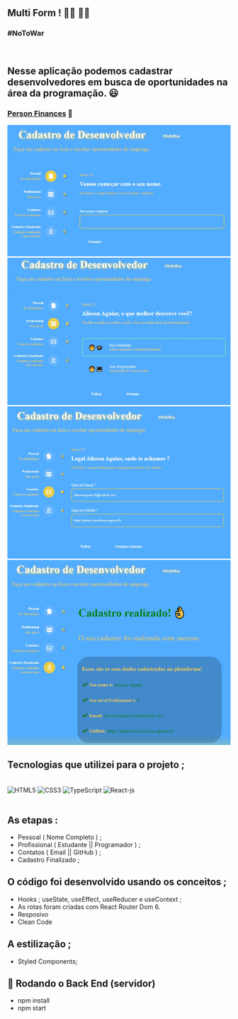 ## Multi Form ! 👨‍💻 👩‍💻
### #NoToWar
<br>

## Nesse aplicação podemos cadastrar desenvolvedores em busca de oportunidades na área da programação. 😃 

### [Person Finances](https://react-js-person-finances.netlify.app/) 🔗

![](./images/mult-form.jpg)
![](./images/mult-form2.jpg)
![](./images/mult-form3.jpg)
![](./images/mult-form4.jpg)

## Tecnologias que utilizei para o projeto ;  
<div style="display: inline_block"><br>
    <img  align="center" src="https://cdn.jsdelivr.net/gh/devicons/devicon/icons/html5/html5-original-wordmark.svg" heigth="30" width="40"alt="HTML5">
    <img  align="center" src="https://cdn.jsdelivr.net/gh/devicons/devicon/icons/css3/css3-original-wordmark.svg" heigth="30" width="40"alt="CSS3">
    <img  align="center" src="https://cdn.jsdelivr.net/gh/devicons/devicon/icons/typescript/typescript-original.svg"  heigth="30" width="40"alt="TypeScript">
    <img  align="center" src="https://cdn.jsdelivr.net/gh/devicons/devicon/icons/react/react-original-wordmark.svg" heigth="30" width="40"alt="React-js">
</div>

<br>

##  As etapas :
- Pessoal  ( Nome Completo ) ;
- Profissional ( Estudante || Programador ) ;
- Contatos ( Email || GitHub  ) ;
- Cadastro Finalizado ;
## O código foi desenvolvido usando os conceitos ; 
- Hooks ; useState, useEffect, useReducer e useContext ;
- As rotas foram criadas com React Router Dom 6.
- Resposivo
- Clean Code
## A estilização ; 
- Styled Components;  
## 🎲 Rodando o Back End (servidor)
- npm install
- npm start